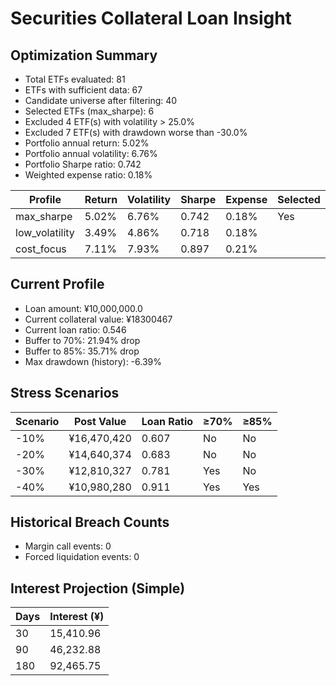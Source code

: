 # Securities Collateral Loan Insight

## Optimization Summary
- Total ETFs evaluated: 81
- ETFs with sufficient data: 67
- Candidate universe after filtering: 40
- Selected ETFs (max_sharpe): 6
- Excluded 4 ETF(s) with volatility > 25.0%
- Excluded 7 ETF(s) with drawdown worse than -30.0%
- Portfolio annual return: 5.02%
- Portfolio annual volatility: 6.76%
- Portfolio Sharpe ratio: 0.742
- Weighted expense ratio: 0.18%

| Profile | Return | Volatility | Sharpe | Expense | Selected |
| --- | --- | --- | --- | --- | --- |
| max_sharpe | 5.02% | 6.76% | 0.742 | 0.18% | Yes |
| low_volatility | 3.49% | 4.86% | 0.718 | 0.18% |  |
| cost_focus | 7.11% | 7.93% | 0.897 | 0.21% |  |

## Current Profile
- Loan amount: ¥10,000,000.0
- Current collateral value: ¥18300467
- Current loan ratio: 0.546
- Buffer to 70%: 21.94% drop
- Buffer to 85%: 35.71% drop
- Max drawdown (history): -6.39%

## Stress Scenarios
| Scenario | Post Value | Loan Ratio | ≥70% | ≥85% |
| --- | --- | --- | --- | --- |
| -10% | ¥16,470,420 | 0.607 | No | No |
| -20% | ¥14,640,374 | 0.683 | No | No |
| -30% | ¥12,810,327 | 0.781 | Yes | No |
| -40% | ¥10,980,280 | 0.911 | Yes | Yes |

## Historical Breach Counts
- Margin call events: 0
- Forced liquidation events: 0

## Interest Projection (Simple)
| Days | Interest (¥) |
| --- | --- |
| 30 | 15,410.96 |
| 90 | 46,232.88 |
| 180 | 92,465.75 |
